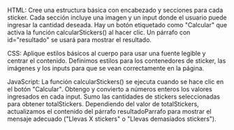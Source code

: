 HTML: Cree una estructura básica con encabezado y secciones para cada sticker.
Cada sección incluye una imagen y un input donde el usuario puede ingresar la cantidad deseada. Hay un botón etiquetado como "Calcular" que activa la función calcularStickers() al hacer clic. Un párrafo con id="resultado" se usará para mostrar el resultado.

CSS: Aplique estilos básicos al cuerpo para usar una fuente legible y centrar el contenido.
Definimos estilos para los contenedores de sticker, las imágenes y los inputs para que se vean correctamente en la página.

JavaScript: La función calcularStickers() se ejecuta cuando se hace clic en el botón "Calcular".
Obtengo y convierto a números enteros los valores ingresados en cada input.
Sumo las cantidades de stickers seleccionadas para obtener totalStickers.
Dependiendo del valor de totalStickers, actualizamos el contenido del párrafo resultadoParrafo para mostrar el mensaje adecuado ("Llevas X stickers" o "Llevas demasiados stickers").
